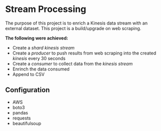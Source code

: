 # Stream Processing
The purpose of this project is to enrich a Kinesis data stream with an external dataset. This project is a build/upgrade on web scraping.

__The following were achieved:__
* Create a *shard kinesis stream*
* Create a *producer* to push results from web scraping into the created *kinesis* every 30 seconds
* Create a  *consumer* to collect data from the *kinesis stream*
* Enrinch the data consumed
* Append to CSV

## Configuration
* AWS
* boto3
* pandas
* requests
* beautifulsoup
